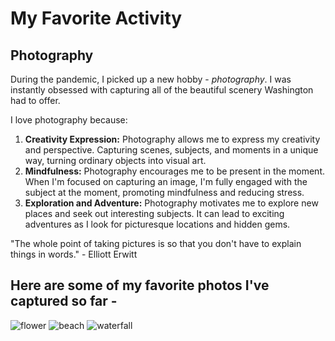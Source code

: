 # My Favorite Activity

## Photography

During the pandemic, I picked up a new hobby - *photography*. I was instantly obsessed with capturing all of the beautiful scenery Washington had to offer.

I love photography because:

1. **Creativity Expression:** Photography allows me to express my creativity and perspective. Capturing scenes, subjects, and moments in a unique way, turning ordinary objects into visual art.
2. **Mindfulness:** Photography encourages me to be present in the moment. When I'm focused on capturing an image, I'm fully engaged with the subject at the moment, promoting mindfulness and reducing stress.
3. **Exploration and Adventure:** Photography motivates me to explore new places and seek out interesting subjects. It can lead to exciting adventures as I look for picturesque locations and hidden gems.

"The whole point of taking pictures is so that you don't have to explain things in words." - Elliott Erwitt

## Here are some of my favorite photos I've captured so far -

![flower](https://github.com/hollyhha/favorite/assets/142946140/02b65c98-d3f8-40f9-8132-2a79dcaef8af)
![beach](https://github.com/hollyhha/favorite/assets/142946140/1d835c3a-f110-401d-9d9b-e120e9df72e8)
![waterfall](https://github.com/hollyhha/favorite/assets/142946140/89502365-46d4-46c8-91c5-1f687ba5bcc7)
